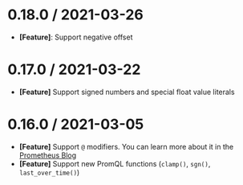 0.18.0 / 2021-03-26
===================

* **[Feature]**: Support negative offset

0.17.0 / 2021-03-22
===================

* **[Feature]** Support signed numbers and special float value literals

0.16.0 / 2021-03-05
===================

* **[Feature]** Support `@` modifiers. You can learn more about it in the [Prometheus Blog](https://prometheus.io/blog/2021/02/18/introducing-the-@-modifier/)
* **[Feature]** Support new PromQL functions (`clamp()`, `sgn()`, `last_over_time()`)
